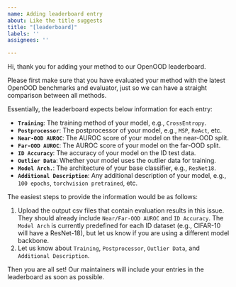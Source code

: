 ```yaml
---
name: Adding leaderboard entry
about: Like the title suggests
title: "[leaderboard]"
labels: ''
assignees: ''

---
```


Hi, thank you for adding your method to our OpenOOD leaderboard.

Please first make sure that you have evaluated your method with the latest OpenOOD benchmarks and evaluator, just so we can have a straight comparison between all methods.

Essentially, the leaderboard expects below information for each entry:

- **`Training`**: The training method of your model, e.g., `CrossEntropy`.
- **`Postprocessor`**: The postprocessor of your model, e.g., `MSP`, `ReAct`, etc.
- **`Near-OOD AUROC`**: The AUROC score of your model on the near-OOD split.
- **`Far-OOD AUROC`**: The AUROC score of your model on the far-OOD split.
- **`ID Accuracy`**: The accuracy of your model on the ID test data.
- **`Outlier Data`**: Whether your model uses the outlier data for training.
- **`Model Arch.`**: The architecture of your base classifier, e.g., `ResNet18`.
- **`Additional Description`**: Any additional description of your model, e.g., `100 epochs`, `torchvision pretrained`, etc.

The easiest steps to provide the information would be as follows:

1. Upload the output csv files that contain evaluation results in this issue. They should already include `Near/Far-OOD AUROC` and `ID Accuracy`. The `Model Arch` is currently predefined for each ID dataset (e.g., CIFAR-10 will have a ResNet-18), but let us know if you are using a different model backbone.
2. Let us know about `Training`, `Postprocessor`, `Outlier Data`, and `Additional Description`.

Then you are all set! Our maintainers will include your entries in the leaderboard as soon as possible.

